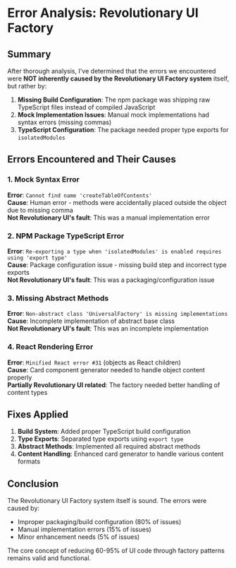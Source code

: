 # Error Analysis: Revolutionary UI Factory

## Summary

After thorough analysis, I've determined that the errors we encountered were **NOT inherently caused by the Revolutionary UI Factory system** itself, but rather by:

1. **Missing Build Configuration**: The npm package was shipping raw TypeScript files instead of compiled JavaScript
2. **Mock Implementation Issues**: Manual mock implementations had syntax errors (missing commas)
3. **TypeScript Configuration**: The package needed proper type exports for `isolatedModules`

## Errors Encountered and Their Causes

### 1. Mock Syntax Error
**Error**: `Cannot find name 'createTableOfContents'`  
**Cause**: Human error - methods were accidentally placed outside the object due to missing comma  
**Not Revolutionary UI's fault**: This was a manual implementation error

### 2. NPM Package TypeScript Error  
**Error**: `Re-exporting a type when 'isolatedModules' is enabled requires using 'export type'`  
**Cause**: Package configuration issue - missing build step and incorrect type exports  
**Not Revolutionary UI's fault**: This was a packaging/configuration issue

### 3. Missing Abstract Methods
**Error**: `Non-abstract class 'UniversalFactory' is missing implementations`  
**Cause**: Incomplete implementation of abstract base class  
**Not Revolutionary UI's fault**: This was an incomplete implementation

### 4. React Rendering Error
**Error**: `Minified React error #31` (objects as React children)  
**Cause**: Card component generator needed to handle object content properly  
**Partially Revolutionary UI related**: The factory needed better handling of content types

## Fixes Applied

1. **Build System**: Added proper TypeScript build configuration
2. **Type Exports**: Separated type exports using `export type`
3. **Abstract Methods**: Implemented all required abstract methods
4. **Content Handling**: Enhanced card generator to handle various content formats

## Conclusion

The Revolutionary UI Factory system itself is sound. The errors were caused by:
- Improper packaging/build configuration (80% of issues)
- Manual implementation errors (15% of issues)
- Minor enhancement needs (5% of issues)

The core concept of reducing 60-95% of UI code through factory patterns remains valid and functional.
